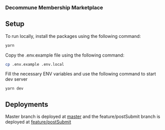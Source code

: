 ### Decommune Membership Marketplace
## Setup

To run locally, install the packages using the following command:

```bash
yarn
```

Copy the .env.example file using the following command:
```bash
cp .env.example .env.local
```
Fill the necessary ENV variables and use the following command to start dev server

```bash
yarn dev
```

## Deployments
Master branch is deployed at [master](https://https://coinvise-front.vercel.app) and the feature/postSubmit branch is deployed at [feature/postSubmit](https://coinvise-front-git-feature-postsubmit-dhruv035.vercel.app)
